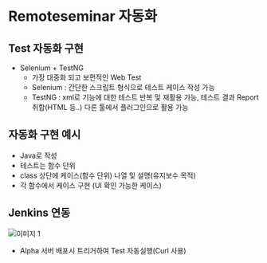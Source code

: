 # Remoteseminar 자동화



## Test 자동화 구현
* Selenium + TestNG
  * 가장 대중화 되고 보편적인 Web Test
  * Selenium : 간단한 스크립트 형식으로 테스트 케이스 작성 가능
  * TestNG : xml로 기능에 대한 테스트 반복 및 재활용 가능, 테스트 결과 Report 취합(HTML 등..) 다른 툴에서 플러그인으로 활용 가능
  
 
 
 ## 자동화 구현 예시
 * Java로 작성
 * 테스트는 함수 단위
 * class 상단에 케이스(함수 단위) 나열 및 설명(유지보수 목적)
 * 각 함수에서 케이스 구현 (UI 확인 가능한 케이스)

  
## Jenkins 연동

![이미지 1](https://user-images.githubusercontent.com/50477361/93306633-1ce8d000-f83b-11ea-8098-eed6c9b5fcd9.png)

* Alpha 서버 배포시 트리거하여 Test 자동실행(Curl 사용)
